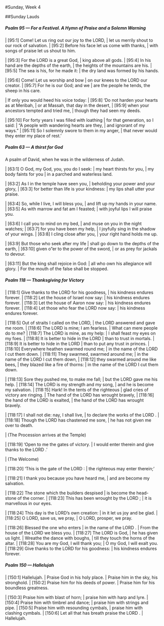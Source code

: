 #Sunday, Week 4

##Sunday Lauds

##### Psalm 95 — For a Festival. A Hymn of Praise and a Solemn Warning #####

|   [95:1] Come! Let us ring out our joy to the LORD,
|    let us merrily shout to our rock of salvation.
|   [95:2] Before his face let us come with thanks,
|    with songs of praise let us shout to him.

|   [95:3] For the LORD is a great God,
|    king above all gods.
|   [95:4] In his hand are the depths of the earth,
|    the heights of the mountains are his.
|   [95:5] The sea is his, for he made it:
|    the dry land was formed by his hands.

|   [95:6] Come! Let us worship and bow
|    on our knees to the LORD our creator.
|   [95:7] For he is our God; and we
|    are the people he tends, the sheep in his care.

|  If only you would heed his voice today:
|   [95:8] ‘Do not harden your hearts as at Meribah,
|    or at Massah, that day in the desert,
|   [95:9] when your ancestors tempted and tried me,
|    though they had seen my deeds.

|   [95:10] For forty years I was filled with loathing
|    for that generation, so I said:
|  “A people with wandering hearts are they,
|    and ignorant of my ways.”
|   [95:11] So I solemnly swore to them in my anger,
|    that never would they enter my place of rest.’

##### Psalm 63 — A thirst for God #####

A psalm of David, when he was in the wilderness of Judah.

|   [63:1] O God, my God, you, you do I seek:
|    my heart thirsts for you,
|  my body faints for you
|    in a parched and waterless land.

|   [63:2] As I in the temple have seen you,
|    beholding your power and your glory,
|   [63:3] for better than life is your kindness:
|    my lips shall utter your praise.

|   [63:4] So, while I live, I will bless you,
|    and lift up my hands in your name.
|   [63:5] As with marrow and fat am I feasted;
|    with joyful lips I will praise you.

|   [63:6] I call you to mind on my bed,
|    and muse on you in the night watches;
|   [63:7] for you have been my help,
|    I joyfully sing in the shadow of your wings.
|   [63:8] I cling close after you,
|    your right hand holds me up.

|   [63:9] But those who seek after my life
|    shall go down to the depths of the earth,
|   [63:10] given o”er to the power of the sword,
|    or as prey for jackals to devour.

|   [63:11] But the king shall rejoice in God:
|    all who own his allegiance will glory.
|    For the mouth of the false shall be stopped.

##### Psalm 118 — Thanksgiving for Victory #####

|   [118:1] Give thanks to the LORD for his goodness,
|    his kindness endures forever.
|   [118:2] Let the house of Israel now say:
|    his kindness endures forever.
|   [118:3] Let the house of Aaron now say:
|    his kindness endures forever.
|   [118:4] Let those who fear the LORD now say:
|    his kindness endures forever.

|   [118:5] Out of straits I called on the LORD,
|    the LORD answered and gave me room.
|   [118:6] The LORD is mine; I am fearless.
|    What can mere people do to me?
|   [118:7] The LORD is mine, as my help:
|    I shall feast my eyes on my foes.
|   [118:8] It is better to hide in the LORD
|     than to trust in mortals.
|   [118:9] It is better to hide in the LORD
|     than to put any trust in princes.
|   [118:10] Everywhere heathen swarmed round me;
|    in the name of the LORD I cut them down.
|   [118:11] They swarmed, swarmed around me;
|    in the name of the LORD I cut them down,
|   [118:12] they swarmed around me like bees,
|    they blazed like a fire of thorns:
|    in the name of the LORD I cut them down.

|   [118:13] Sore they pushed me, to make me fall;
|    but the LORD gave me his help.
|   [118:14] The LORD is my strength and my song,
|    and he is become my salvation.
|   [118:15] Hark! In the tents of the righteous
|    glad cries of victory are ringing.
|  The hand of the LORD has wrought bravely,
|     [118:16] the hand of the LORD is exalted,
|    the hand of the LORD has wrought bravely.

|   [118:17] I shall not die: nay, I shall live,
|    to declare the works of the LORD .
|   [118:18] Though the LORD has chastened me sore,
|    he has not given me over to death.

|  (The Procession arrives at the Temple)

|   [118:19] ‘Open to me the gates of victory.
|  I would enter therein and give thanks to the LORD .’

|  (The Welcome)

|   [118:20] ‘This is the gate of the LORD :
|  the righteous may enter therein;’

|   [118:21] I thank you because you have heard me,
|    and are become my salvation.

|   [118:22] The stone which the builders despised
|    is become the head-stone of the corner.
|   [118:23] This has been wrought by the LORD ;
|    it is marvellous in our eyes.

|   [118:24] This day is the LORD’s own creation:
|    in it let us joy and be glad.
|   [118:25] O LORD, save us, we pray,
|    O LORD, prosper, we pray.

|   [118:26] Blessed the one who enters
|    in the name of the LORD .
|  From the house of the LORD we bless you.
|   [118:27] The LORD is God,
|    he has given us light.
|  Wreathe the dance with boughs,
|    till they touch the horns of the altar.
|   [118:28] You are my God, I will thank you;
|    O my God, I will exalt you.
|   [118:29] Give thanks to the LORD for his goodness:
|    his kindness endures forever.

##### Psalm 150 — Hallelujah #####

|   [150:1] Hallelujah.
|  Praise God in his holy place.
|    Praise him in the sky, his stronghold.
|   [150:2] Praise him for his deeds of power.
|    Praise him for his boundless greatness.

|   [150:3] Praise him with blast of horn;
|    praise him with harp and lyre.
|   [150:4] Praise him with timbrel and dance;
|    praise him with strings and pipe.
|   [150:5] Praise him with resounding cymbals,
|    praise him with clashing cymbals.
|   [150:6] Let all that has breath praise the LORD .
|      Hallelujah.

